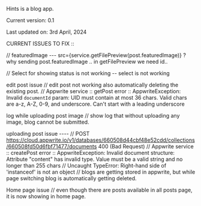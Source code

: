 Hints is a blog app.

Current version: 0.1

Last updated on: 3rd April, 2024


CURRENT ISSUES TO FIX ::

// featuredImage --- src={service.getFilePreview(post.featuredImage)} ? why sending post.featuredImage .. in getFilePreview we need id..

// Select for showing status is not working  -- select is not working

edit post issue
// edit post not working also automatically deleting the existing post.
// Appwrite service :: getPost error :: AppwriteException: Invalid `documentId` param: UID must contain at most 36 chars. Valid chars are a-z, A-Z, 0-9, and underscore. Can't start with a leading underscore

log while uploading post image
// show log that without uploading any image, blog cannot be submitted.

uploading post issue ----
// POST https://cloud.appwrite.io/v1/databases/660508d44cbf48e52cdd/collections/660508fd50d6fbf71477/documents 400 (Bad Request)
// Appwrite service :: createPost error :: AppwriteException: Invalid document structure: Attribute "content" has invalid type. Value must be a valid string and no longer than 255 chars
// Uncaught TypeError: Right-hand side of 'instanceof' is not an object
// blogs are getting stored in appwrite, but while page switching blog is automatically getting deleted.

Home page issue
// even though there are posts available in all posts page, it is now showing in home page.
